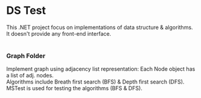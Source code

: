# DS Test
This .NET project focus on implementations of data structure & algorithms. <br />
It doesn't provide any front-end interface. <br /><br />

<h3>Graph Folder</h3>
Implement graph using adjacency list representation: Each Node object has a list of adj. nodes.  <br />
Algorithms include Breath first search (BFS) & Depth first search (DFS). <br />
MSTest is used for testing the algorithms (BFS & DFS).


